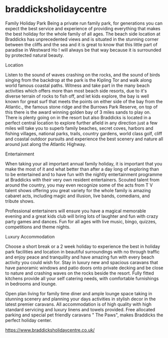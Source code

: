 # braddicksholidaycentre
Family Holiday Park
Being a private run family park, for generations you can expect the best service and experience of providing everything that makes the best holiday for the whole family of all ages. The beach side location at Braddicks has unprecedented views and is situated in the stunning corner between the cliffs and the sea and it is great to know that this little part of paradise in Westward Ho ! will always be that way because it is surrounded by protected natural beauty. 

Location

Listen to the sound of waves crashing on the rocks, and the sound of birds singing from the backdrop at the park is the Kipling Tor and walk along world famous coastal paths. Witness and take part in the many beach activities which offers more than most beach side resorts, due to it's diverse terrain of rocks to fish off, and let kids explore, the bay is well known for great surf that meets the points on either side of the bay from the Atlantic., the famous stone ridge and the Burrows Park Reserve, on top of this there is the award winning golden bay of 3 miles sands to play on.
There is plenty going on in the resort but also Braddicks is located in a perfect central location to explore further afield in any direction just a few miles will take you to superb family beaches, secret coves, harbors and fishing villages, national parks, trails, country gardens, world class golf, cliff and coastal outdoor pursuits and experience the best scenery and nature all around just along the Atlantic Highway.

Entertainment

When taking your all important annual family holiday, it is important that you make the most of it and what better than after a day long of exploring than to be entertained and to have fun with the nightly entertainment programme at Braddicks with their very own resident entertainers. 
Scouted talent from around the country, you may even recognize some of the acts from T V talent shows offering you great variety for the whole family is amazing cabaret acts, including magic and illusion, live bands, comedians, and tribute shows.

Professional entertainers will ensure you have a magical memorable evening and a great kids club will bring lots of laughter and fun with crazy party games and dances. Fun for all ages with live music, bingo, quizzes, competitions and theme nights.

Luxury Accommodation

Choose a short break or a 2 week holiday to experience the best in holiday park facilities and location in beautiful surroundings with no through traffic and enjoy peace and tranquility and have amazing fun with every beach activity you could wish for. Stay in luxury new and spacious caravans that have panoramic windows and patio doors onto private decking and be close to nature and crashing waves on the rocks beside the resort. Fully fitted kitchens provide all your self catering needs, with comfortable furnishings in bedrooms and lounge.

Open plan living for family time diner and ample lounge space taking in stunning scenery and planning your days activities in stylish decor in the latest premier caravans. All accommodation is of high quality with high standard servicing and luxury linens and towels provided. Free allocated parking and special pet friendly caravans " The Paws", makes Braddicks the perfect holiday center.

https://www.braddicksholidaycentre.co.uk/
